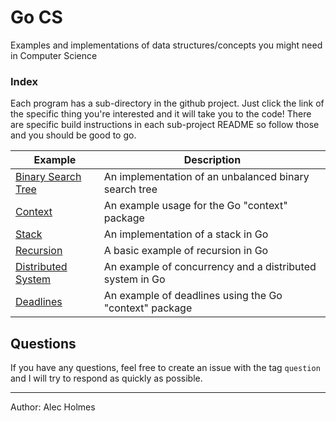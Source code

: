 # Go CS
Examples and implementations of data structures/concepts you might need in Computer Science

### Index
Each program has a sub-directory in the github project. Just click the link of the specific thing you're interested and it will take you to the code! There are specific build instructions in each sub-project README so follow those and you should be good to go.

| Example                              | Description                                              |
|--------------------------------------|----------------------------------------------------------|
| [Binary Search Tree](/binsearchtree) | An implementation of an unbalanced binary search tree    |
| [Context](/context)                  | An example usage for the Go "context" package            |
| [Stack](/stacks)                     | An implementation of a stack in Go                       |
| [Recursion](/recursion)              | A basic example of recursion in Go                       |
| [Distributed System](/distsystem)    | An example of concurrency and a distributed system in Go |
| [Deadlines](/deadline)               | An example of deadlines using the Go "context" package   |

## Questions
If you have any questions, feel free to create an issue with the tag `question` and I will try to respond as quickly as possible.

---
Author: Alec Holmes
